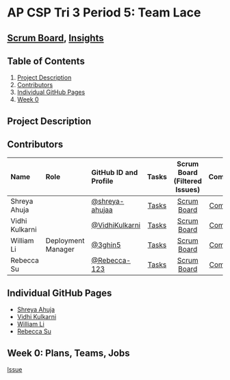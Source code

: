 # AP CSP Tri 3 Period 5: Team Lace
## [Scrum Board](https://github.com/VidhiKulkarni/teamlace/projects/1), [Insights](https://github.com/VidhiKulkarni/teamlace/graphs/contributors)

## Table of Contents
1. [Project Description](https://github.com/VidhiKulkarni/teamlace#project-description)
2. [Contributors](https://github.com/VidhiKulkarni/teamlace#contributors)
3. [Individual GitHub Pages](https://github.com/VidhiKulkarni/teamlace#individual-github-pages)
4. [Week 0]()

## Project Description

## Contributors
| Name        | Role      | GitHub ID and Profile                  | Tasks                                              | Scrum Board (Filtered Issues)                          | Commits |
|:------------|:-----------|:---------------------------------------|:--------------------------------------------------:|:------------------------------------:|:-------:|
| Shreya Ahuja  |  |[@shreya-ahujaa](https://github.com/shreya-ahujaa)    | [Tasks](https://github.com/VidhiKulkarni/teamlace/issues/assigned/shreya-ahujaa) |[Scrum Board](https://github.com/VidhiKulkarni/teamlace/projects/1?card_filter_query=assignee%3Ashreya-ahujaa)| [Commits](https://github.com/VidhiKulkarni/teamlace/commits?author=shreya-ahujaa)|
| Vidhi Kulkarni  |  |[@VidhiKulkarni](https://github.com/VidhiKulkarni)| [Tasks](https://github.com/VidhiKulkarni/teamlace/issues/assigned/VidhiKulkarni) |[Scrum Board](https://github.com/VidhiKulkarni/teamlace/projects/1?card_filter_query=assignee%3AVidhiKulkarni)| [Commits](https://github.com/VidhiKulkarni/teamlace/commits?author=VidhiKulkarni)|
| William Li  | Deployment Manager |[@3ghin5](https://github.com/3ghin5)| [Tasks](https://github.com/VidhiKulkarni/teamlace/issues/assigned/3ghin5) |[Scrum Board](https://github.com/VidhiKulkarni/teamlace/projects/1?card_filter_query=assignee%3A3ghin5)| [Commits](https://github.com/VidhiKulkarni/teamlace/commits?author=3ghin5)|
| Rebecca Su  |  |[@Rebecca-123](https://github.com/Rebecca-123)| [Tasks](https://github.com/VidhiKulkarni/teamlace/issues/assigned/Rebecca-123) |[Scrum Board](https://github.com/VidhiKulkarni/teamlace/projects/1?card_filter_query=assignee%3Arebecca-123)| [Commits](https://github.com/VidhiKulkarni/teamlace/commits?author=Rebecca-123)|

## Individual GitHub Pages
- [Shreya Ahuja]()
- [Vidhi Kulkarni]()
- [William Li]()
- [Rebecca Su]()

## Week 0: Plans, Teams, Jobs
[Issue](https://github.com/VidhiKulkarni/teamlace/issues/1)
